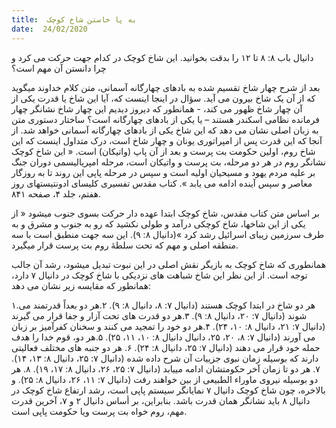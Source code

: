 ```yaml
---
title:  به پا خاستن شاخ کوچک
date:  24/02/2020
---
```


دانیال باب ۸: ۸ تا ۱۲ را بدقت بخوانید. این شاخ کوچک در کدام جهت حرکت می کرد و چرا دانستن آن مهم است؟

بعد از شرح چهار شاخ تقسیم شده به بادهای چهارگانه آسمانی، متن کلام خداوند میگوید که از آن یک شاخ بیرون می آید. سؤال در اینجا اینست که، آیا این شاخ یا قدرت یکی از آن چهار شاخ ظهور می کند، - همانطور که دیروز دیدیم این چهار شاخ نشانگر چهار فرمانده نظامی اسکندر هستند – یا یکی از بادهای چهارگانه است؟ ساختار دستوری متن به زبان اصلی نشان می دهد که این شاخ یکی از بادهای چهارگانه آسمانی خواهد شد. از آنجا که این قدرت پس از امپراتوری یونان و چهار شاخ است، درک متداول اینست که این شاخ روم، اولین حکومت بت پرست و بعد از آن پاپ (واتیکان) است. « این شاخ کوچک نشانگر روم در هر دو مرحله، بت پرست و واتیکان است، مرحله امپریالیسمی دوران جنگ بر علیه مردم یهود و مسیحیان اولیه است و سپس در مرحله پاپی این روند تا به روزگار معاصر و سپس آینده ادامه می یابد ». کتاب مقدس تفسیری کلیسای ادونتیستهای روز هفتم، جلد ۴، صفحه ۸۴۱.

بر اساس متن کتاب مقدس، شاخ کوچک ابتدا عهده دار حرکت بسوی جنوب میشود « از یکی از این شاخها، شاخ کوچکی درآمد و طولی نکشید که رو به جنوب و مشرق و به طرف سرزمین زیبای اسرائیل رشد کرد »(دانیال ۸: ۹). این سه جهت منطبق است با سه منطقه اصلی و مهم که تحت سلطهٔ روم بت پرست قرار میگیرد.

همانطوری که شاخ کوچک به بازیگر نقش اصلی در این نبوت تبدیل میشود، رشد آن جالب توجه است.  از این نظر این شاخ شباهت های نزدیکی با شاخ کوچک در دانیال ۷ دارد، همانطور که مقایسه زیر نشان می دهد:

۱.هر دو شاخ در ابتدا کوچک هستند (دانیال ۷: ۸، دانیال ۸: ۹). ۲.هر دو بعداً قدرتمند می شوند (دانیال ۷: ۲۰، دانیال ۸: ۹). ۳.هر دو قدرت های تحت آزار و جفا قرار می گیرند (دانیال ۷: ۲۱، دانیال ۸: ۱۰، ۲۴). ۴.هر دو خود را تمجید می کنند و سخنان کفرآمیز بر زبان می آورند (دانیال ۷: ۸، ۲۰، ۲۵، دانیال دانیال ۸: ۱۰، ۱۱، ۲۵). ۵.هر دو، قوم خدا را هدف حمله خود قرار می دهند (دانیال ۷: ۲۵، دانیال ۸: ۲۴). ۶. هر دو جنبه های مختلف فعالیتی دارند که بوسیله زمان نبوی جزییات آن شرح داده شده (دانیال ۷: ۲۵، دانیال ۸: ۱۳، ۱۴). ۷. هر دو تا زمان آخر حکومتشان ادامه مییابد (دانیال ۷: ۲۵، ۲۶، دانیال ۸: ۱۷، ۱۹). ۸. هر دو بوسیله نیروی ماوراء الطبیعی از بین خواهند رفت (دانیال ۷: ۱۱، ۲۶، دانیال ۸: ۲۵). و بالاخره، چون شاخ کوچک دانیال ۷ نمایانگر سیستم پاپی است، رشد ارتفاع شاخ کوچک در دانیال ۸ باید نشانگر همان قدرت باشد. بنابراین، بر أساس دانیال ۲ و ۷، آخرین قدرت مهم، روم خواه بت پرست ویا حکومت پاپی است.